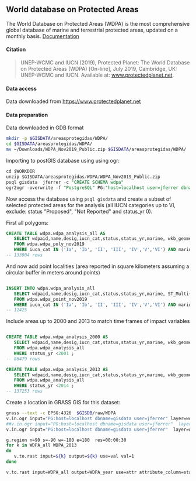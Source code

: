 ## World database on Protected Areas

The World Database on Protected Areas (WDPA) is the most comprehensive global database of marine and terrestrial protected areas, updated on a monthly basis.
[Documentation](http://pp-import-production.s3.amazonaws.com/WDPA_Manual_1_5.pdf)

#### Citation

> UNEP-WCMC and IUCN (2019), Protected Planet: The World Database on Protected Areas (WDPA) [On-line], July 2019, Cambridge, UK: UNEP-WCMC and IUCN. Available at: www.protectedplanet.net.

#### Data access

Data downloaded  from https://www.protectedplanet.net

#### Data preparation

Data downloaded in GDB format

```sh
mkdir -p $GISDATA/areasprotegidas/WDPA/
cd $GISDATA/areasprotegidas/WDPA/
mv ~/Downloads/WDPA_Nov2019_Public.zip $GISDATA/areasprotegidas/WDPA/

```

Importing to postGIS database using using ogr:

```sql
cd $WORKDIR
unzip $GISDATA/areasprotegidas/WDPA/WDPA_Nov2019_Public.zip
psql gisdata  jferrer -c "CREATE SCHEMA wdpa"
ogr2ogr -overwrite -f "PostgreSQL" PG:"host=localhost user=jferrer dbname=gisdata" -lco SCHEMA=wdpa $WORKDIR/WDPA_Nov2019_Public/WDPA_Nov2019_Public.gdb

```

Now access the database using `psql gisdata` and create a subset of selected protected areas for the analysis (all IUCN categories up to VI, exclude: status "Proposed", "Not Reported" and status_yr  0).

First all polygons:

```sql
CREATE TABLE wdpa.wdpa_analysis_all AS
   SELECT wdpaid,name,desig,iucn_cat,status,status_yr,marine, wkb_geometry
   FROM wdpa.wdpa_poly_nov2019
   WHERE iucn_cat IN ('Ia', 'Ib', 'II', 'III', 'IV','V','VI') AND marine IN ('0','1','2') AND desig_type IN ('National','Regional','International') AND status IN ('Adopted', 'Designated', 'Established', 'Inscribed') AND status_yr > 0;
-- 133904 rows
```

And now add point localities (area reported in square kilometers assuming a circular buffer in meters around points)
```sql

INSERT INTO wdpa.wdpa_analysis_all
   SELECT wdpaid,name,desig,iucn_cat,status,status_yr,marine, ST_Multi(ST_BUFFER(wkb_geometry::geography,SQRT((rep_area*1000000)/3.14))::geometry)
   FROM wdpa.wdpa_point_nov2019
   WHERE iucn_cat IN ('Ia', 'Ib', 'II', 'III', 'IV','V','VI') AND marine IN ('0','1','2') AND desig_type IN ('National','Regional','International') AND status IN ('Adopted', 'Designated', 'Established', 'Inscribed') AND status_yr > 0;
-- 12425

```
Include areas up to 2000 and 2013 to match time frames of impact variables

```sql

CREATE TABLE wdpa.wdpa_analysis_2000 AS
   SELECT wdpaid,name,desig,iucn_cat,status,status_yr,marine, wkb_geometry
   FROM wdpa.wdpa_analysis_all
   WHERE status_yr <2001 ;
-- 86479 rows

CREATE TABLE wdpa.wdpa_analysis_2013 AS
   SELECT wdpaid,name,desig,iucn_cat,status,status_yr,marine, wkb_geometry
   FROM wdpa.wdpa_analysis_all
   WHERE status_yr <2014 ;
-- 137253 rows


```

Create a location in GRASS GIS for this dataset:

```sh
grass --text -c EPSG:4326  $GISDB/raw/WDPA
v.in.ogr input="PG:host=localhost dbname=gisdata user=jferrer" layer=wdpa.wdpa_analysis_all output=WDPA_all # 142412 features
##v.in.ogr input="PG:host=localhost dbname=gisdata user=jferrer"  layer=wdpa_analysis_2000 output=WDPA_2000
v.in.ogr input="PG:host=localhost dbname=gisdata user=jferrer"  layer=wdpa_analysis_2013 output=WDPA_2013

g.region n=90 s=-90 w=-180 e=180  res=00:00:30
for k in WDPA_all WDPA_2013
do
   v.to.rast input=${k} output=${k} use=val val=1
done

v.to.rast input=WDPA_all output=WDPA_year use=attr attribute_column=status_yr memory=3000
```
